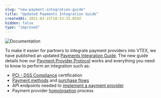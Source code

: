 ```yaml
---
slug: "new-payment-integration-guide"
title: "Updated Payments Integration Guide"
createdAt: 2021-03-15T18:53:31.019Z
hidden: false
type: "improved"
---
```


![Documentation](https://cdn.jsdelivr.net/gh/vtexdocs/dev-portal-content@main/images/new-payment-integration-guide-0.png)

To make it easier for partners to integrate payment providers into VTEX, we have published an updated [Payments Integration Guide](doc:payment-provider-integration-guide). The new guide details how our [Payment Provider Protocol](doc:payment-provider-protocol) works and everything you need to know to perform an integration such as:

- [PCI - DSS Compliance](doc:pci-dss-compliance) certification
- [Payment methods](doc:payment-methods) and [purchase flows](doc:purchase-flows)
- API endpoints needed to [implement a payment provider](doc:implementing-a-payment-provider)
- Payment provider [homologation](doc:payment-provider-homologation) process
